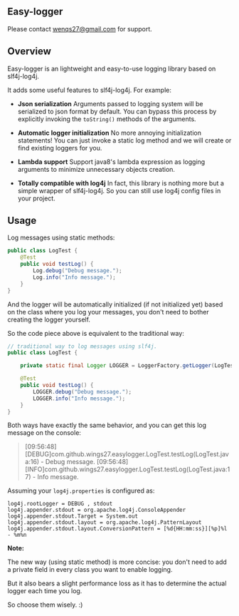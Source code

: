 ## Easy-logger

Please contact [wenqs27@gmail.com](mailto://wenqs27@gmail.com) for support.

## Overview

Easy-logger is an lightweight and easy-to-use logging library based on slf4j-log4j.

It adds some useful features to slf4j-log4j. For example:

- **Json serialization** Arguments passed to logging system will be serialized to json format by default. You can bypass this process by explicitly invoking the `toString()` methods of the arguments.

- **Automatic logger initialization** No more annoying initialization statements! You can just invoke a static log method and we will create or find existing loggers for you.

- **Lambda support** Support java8's lambda expression as logging arguments to minimize unnecessary objects creation.

- **Totally compatible with log4j** In fact, this library is nothing more but a simple wrapper of slf4j-log4j. So you can still use log4j config files in your project.

## Usage

Log messages using static methods:

```java
public class LogTest {
    @Test
    public void testLog() {
    	Log.debug("Debug message.");
    	Log.info("Info message.");
    }
}
```

And the logger will be automatically initialized (if not initialized yet) based on the class where you log your messages, you don't need to bother creating the logger yourself.

So the code piece above is equivalent to the traditional way:

```java
// traditional way to log messages using slf4j.
public class LogTest {

	private static final Logger LOGGER = LoggerFactory.getLogger(LogTest.class);

	@Test
	public void testLog() {
		LOGGER.debug("Debug message.");
		LOGGER.info("Info message.");
	}
}
```

Both ways have exactly the same behavior, and you can get this log message on the console:

> [09:56:48][DEBUG]com.github.wings27.easylogger.LogTest.testLog(LogTest.java:16) - Debug message.
> [09:56:48][INFO]com.github.wings27.easylogger.LogTest.testLog(LogTest.java:17) - Info message.

Assuming your `log4j.properties` is configured as:

```
log4j.rootLogger = DEBUG , stdout
log4j.appender.stdout = org.apache.log4j.ConsoleAppender
log4j.appender.stdout.Target = System.out
log4j.appender.stdout.layout = org.apache.log4j.PatternLayout
log4j.appender.stdout.layout.ConversionPattern = [%d{HH:mm:ss}][%p]%l - %m%n
```

**Note:**

The new way (using static method) is more concise: you don't need to add a private field in every class you want to enable logging.

But it also bears a slight performance loss as it has to determine the actual logger each time you log.

So choose them wisely. :)

